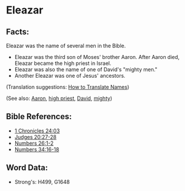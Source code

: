 # Eleazar #

## Facts: ##

Eleazar was the name of several men in the Bible.
 
* Eleazar was the third son of Moses' brother Aaron. After Aaron died, Eleazar became the high priest in Israel.
* Eleazar was also the name of one of David's "mighty men."
* Another Eleazar was one of Jesus' ancestors.

(Translation suggestions: [How to Translate Names](rc://en/ta/man/translate/translate-names))

(See also: [Aaron](../names/aaron.md), [high priest](../kt/highpriest.md), [David](../names/david.md), [mighty](../other/mighty.md))

## Bible References: ##

* [1 Chronicles 24:03](rc://en/tn/help/1ch/24/03)
* [Judges 20:27-28](rc://en/tn/help/jdg/20/27)
* [Numbers 26:1-2](rc://en/tn/help/num/26/01)
* [Numbers 34:16-18](rc://en/tn/help/num/34/16)

## Word Data: ##

* Strong's: H499, G1648
